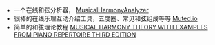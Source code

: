
- 一个在线和弦分析器， [MusicalHarmonyAnalyzer](https://hstanekovic.github.io/MusicalHarmonyAnalyzer/)
- 很棒的在线乐理互动介绍工具，五度圈、常见和弦组成等等 [Muted.io](https://muted.io/piano-chords/)
- 简单的和弦理论教程 [MUSICAL HARMONY THEORY WITH EXAMPLES FROM PIANO REPERTOIRE THIRD EDITION](https://sites.google.com/view/musicalharmonysite/home-page)